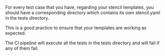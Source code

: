 For every test case that you have, regarding your stencil templates, you should have a corresponding directory which contains its own stencil.yaml in the tests directory.  

This is a good practice to ensure that your templates are working as expected. 

The CI pipeline will execute all the tests in the tests directory and will fail if any of them fail.
